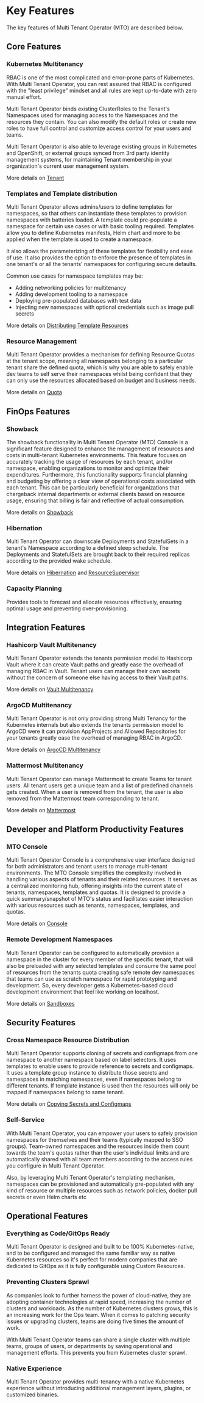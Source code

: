 # Key Features

The key features of Multi Tenant Operator (MTO) are described below.

## Core Features

### Kubernetes Multitenancy

RBAC is one of the most complicated and error-prone parts of Kubernetes. With Multi Tenant Operator, you can rest assured that RBAC is configured with the "least privilege" mindset and all rules are kept up-to-date with zero manual effort.

Multi Tenant Operator binds existing ClusterRoles to the Tenant's Namespaces used for managing access to the Namespaces and the resources they contain. You can also modify the default roles or create new roles to have full control and customize access control for your users and teams.

Multi Tenant Operator is also able to leverage existing groups in Kubernetes and OpenShift, or external groups synced from 3rd party identity management systems, for maintaining Tenant membership in your organization's current user management system.

More details on [Tenant](../kubernetes-resources/tenant/tenant-overview.md)

### Templates and Template distribution

Multi Tenant Operator allows admins/users to define templates for namespaces, so that others can instantiate these templates to provision namespaces with batteries loaded. A template could pre-populate a namespace for certain use cases or with basic tooling required. Templates allow you to define Kubernetes manifests, Helm chart and more to be applied when the template is used to create a namespace.

It also allows the parameterizing of these templates for flexibility and ease of use. It also provides the option to enforce the presence of templates in one tenant's or all the tenants' namespaces for configuring secure defaults.

Common use cases for namespace templates may be:

* Adding networking policies for multitenancy
* Adding development tooling to a namespace
* Deploying pre-populated databases with test data
* Injecting new namespaces with optional credentials such as image pull secrets

More details on [Distributing Template Resources](../how-to-guides/deploying-templates.md)

### Resource Management

Multi Tenant Operator provides a mechanism for defining Resource Quotas at the tenant scope, meaning all namespaces belonging to a particular tenant share the defined quota, which is why you are able to safely enable dev teams to self serve their namespaces whilst being confident that they can only use the resources allocated based on budget and business needs.

More details on [Quota](../kubernetes-resources/quota.md)

## FinOps Features

### Showback

The showback functionality in Multi Tenant Operator (MTO) Console is a significant feature designed to enhance the management of resources and costs in multi-tenant Kubernetes environments. This feature focuses on accurately tracking the usage of resources by each tenant, and/or namespace, enabling organizations to monitor and optimize their expenditures.
Furthermore, this functionality supports financial planning and budgeting by offering a clear view of operational costs associated with each tenant. This can be particularly beneficial for organizations that chargeback internal departments or external clients based on resource usage, ensuring that billing is fair and reflective of actual consumption.

More details on [Showback](../console/showback.md)

### Hibernation

Multi Tenant Operator can downscale Deployments and StatefulSets in a tenant's Namespace according to a defined  sleep schedule. The Deployments and StatefulSets are brought back to their required replicas according to the provided wake schedule.

More details on [Hibernation](../kubernetes-resources/tenant/hibernate-tenant.md) and [ResourceSupervisor](../kubernetes-resources/resource-supervisor.md)

### Capacity Planning

Provides tools to forecast and allocate resources effectively, ensuring optimal usage and preventing over-provisioning.

## Integration Features

### Hashicorp Vault Multitenancy

Multi Tenant Operator extends the tenants permission model to Hashicorp Vault where it can create Vault paths and greatly ease the overhead of managing RBAC in Vault. Tenant users can manage their own secrets without the concern of someone else having access to their Vault paths.

More details on [Vault Multitenancy](../integrations/vault/vault.md)

### ArgoCD Multitenancy

Multi Tenant Operator is not only providing strong Multi Tenancy for the Kubernetes internals but also extends the tenants permission model to ArgoCD were it can provision AppProjects and Allowed Repositories for your tenants greatly ease the overhead of managing RBAC in ArgoCD.

More details on [ArgoCD Multitenancy](../integrations/argocd.md)

### Mattermost Multitenancy

Multi Tenant Operator can manage Mattermost to create Teams for tenant users. All tenant users get a unique team and a list of predefined channels gets created. When a user is removed from the tenant, the user is also removed from the Mattermost team corresponding to tenant.

More details on [Mattermost](../integrations/mattermost.md)

## Developer and Platform Productivity Features

### MTO Console

Multi Tenant Operator Console is a comprehensive user interface designed for both administrators and tenant users to manage multi-tenant environments. The MTO Console simplifies the complexity involved in handling various aspects of tenants and their related resources. It serves as a centralized monitoring hub, offering insights into the current state of tenants, namespaces, templates and quotas. It is designed to provide a quick summary/snapshot of MTO's status and facilitates easier interaction with various resources such as tenants, namespaces, templates, and quotas.

More details on [Console](../console/overview.md)

### Remote Development Namespaces

Multi Tenant Operator can be configured to automatically provision a namespace in the cluster for every member of the specific tenant, that will also be preloaded with any selected templates and consume the same pool of resources from the tenants quota creating safe remote dev namespaces that teams can use as scratch namespace for rapid prototyping and development. So, every developer gets a Kubernetes-based cloud development environment that feel like working on localhost.

More details on [Sandboxes](../kubernetes-resources/tenant/create-sandbox.md)

## Security Features

### Cross Namespace Resource Distribution

Multi Tenant Operator supports cloning of secrets and configmaps from one namespace to another namespace based on label selectors. It uses templates to enable users to provide reference to secrets and configmaps. It uses a template group instance to distribute those secrets and namespaces in matching namespaces, even if namespaces belong to different tenants. If template instance is used then the resources will only be mapped if namespaces belong to same tenant.

More details on [Copying Secrets and Configmaps](../tutorials/distributing-resources/copying-resources.md)

### Self-Service

With Multi Tenant Operator, you can empower your users to safely provision namespaces for themselves and their teams (typically mapped to SSO groups). Team-owned namespaces and the resources inside them count towards the team's quotas rather than the user's individual limits and are automatically shared with all team members according to the access rules you configure in Multi Tenant Operator.

Also, by leveraging Multi Tenant Operator's templating mechanism, namespaces can be provisioned and automatically pre-populated with any kind of resource or multiple resources such as network policies, docker pull secrets or even Helm charts etc

## Operational Features

### Everything as Code/GitOps Ready

Multi Tenant Operator is designed and built to be 100% Kubernetes-native, and to be configured and managed the same familiar way as native Kubernetes resources so it's perfect for modern companies that are dedicated to GitOps as it is fully configurable using Custom Resources.

### Preventing Clusters Sprawl

As companies look to further harness the power of cloud-native, they are adopting container technologies at rapid speed, increasing the number of clusters and workloads. As the number of Kubernetes clusters grows, this is an increasing work for the Ops team. When it comes to patching security issues or upgrading clusters, teams are doing five times the amount of work.

With Multi Tenant Operator teams can share a single cluster with multiple teams, groups of users, or departments by saving operational and management efforts. This prevents you from Kubernetes cluster sprawl.

### Native Experience

Multi Tenant Operator provides multi-tenancy with a native Kubernetes experience without introducing additional management layers, plugins, or customized binaries.
